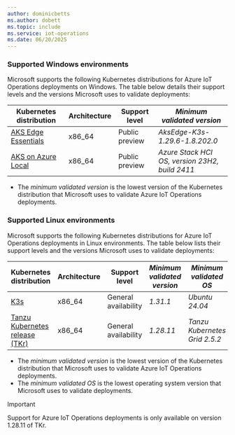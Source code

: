 ```yaml
---
author: dominicbetts
ms.author: dobett
ms.topic: include
ms.service: iot-operations
ms.date: 06/20/2025
---
```


### Supported Windows environments

Microsoft supports the following Kubernetes distributions for Azure IoT Operations deployments on Windows. The table below details their support levels and the versions Microsoft uses to validate deployments:

| Kubernetes distribution           | Architecture         | Support level        | *Minimum validated version*                    |
|-----------------------------------|----------------------|----------------------|------------------------------------------------|
| [AKS Edge Essentials](/azure/aks/aksarc/aks-edge-system-requirements)               | x86_64               | Public preview       | *AksEdge-K3s-1.29.6-1.8.202.0*                 |
| [AKS on Azure Local](/azure/aks/aksarc/aks-whats-new-local)                | x86_64               | Public preview       | *Azure Stack HCI OS, version 23H2, build 2411* |

* The *minimum validated version* is the lowest version of the Kubernetes distribution that Microsoft uses to validate Azure IoT Operations deployments.

### Supported Linux environments

Microsoft supports the following Kubernetes distributions for Azure IoT Operations deployments in Linux environments. The table below lists their support levels and the versions Microsoft uses to validate deployments:

| Kubernetes distribution           | Architecture         | Support level        | *Minimum validated version*         | *Minimum validated OS*                |
|-----------------------------------|----------------------|----------------------|-------------------------------------|---------------------------------------|
| [K3s](https://www.rancher.com/products/k3s)                             | x86_64               | General availability | *1.31.1*                            | *Ubuntu 24.04*                        |
| [Tanzu Kubernetes release (TKr)](https://www.vmware.com/products/app-platform/tanzu-kubernetes-grid)    | x86_64               | General availability | *1.28.11*                           | *Tanzu Kubernetes Grid 2.5.2*         |

* The *minimum validated version* is the lowest version of the Kubernetes distribution that Microsoft uses to validate Azure IoT Operations deployments.
* The *minimum validated OS* is the lowest operating system version that Microsoft uses to validate deployments.

>[!IMPORTANT]
>Support for Azure IoT Operations deployments is only available on version 1.28.11 of TKr.
